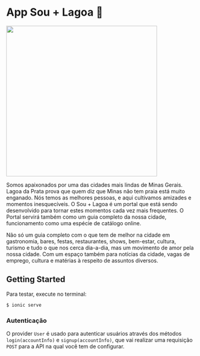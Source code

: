 # App Sou + Lagoa :iphone:

<img src="http://soumaislagoa.com.br/wp-content/uploads/2016/04/logo-.jpg" width="400" />

Somos apaixonados por uma das cidades mais lindas de Minas Gerais. Lagoa da Prata prova que quem diz que Minas não tem praia está muito enganado. Nós temos as melhores pessoas, e aqui cultivamos amizades e momentos inesquecíveis. O Sou + Lagoa é um portal que está sendo desenvolvido para tornar estes momentos cada vez mais frequentes. O Portal servirá também como um guia completo da nossa cidade, funcionamento como uma espécie de catálogo online.

Não só um guia completo com o que tem de melhor na cidade em gastronomia, bares, festas, restaurantes, shows, bem-estar, cultura, turismo e tudo o que nos cerca dia-a-dia, mas um movimento de amor pela nossa cidade. Com um espaço também para notícias da cidade, vagas de emprego, cultura e matérias à respeito de assuntos diversos.

## <a name="getting-started"></a>Getting Started

Para testar, execute no terminal:

```bash
$ ionic serve
```
### Autenticação

O provider `User` é usado para autenticar usuários através dos métodos 
`login(accountInfo)` e `signup(accountInfo)`, que vai realizar uma
requisição `POST` para a API na qual você tem de configurar.

